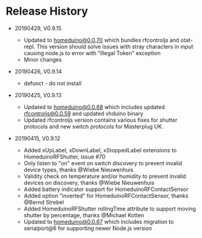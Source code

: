 # Release History

* 20190429, V0.9.15
    * Updated to homeduino@0.0.70 which bundles rfcontroljs and otat-repl. This version
      should solve issues with stray characters in input causing node.js to error
      with "Illegal Token" exception
    * Minor changes
    
* 20190426, V0.9.14
    * defunct - do not install
      
* 20190425, V0.9.13
    * Updated to homeduino@0.0.68 which includes updated rfcontroljs@0.0.59 and
      updated vhduino binary
    * Updated rfcontroljs version contains various fixes for shutter protocols and
      new switch protocols for Masterplug UK.
    
* 20190415, V0.9.12
    * Added xUpLabel, xDownLabel, xStoppedLabel extensions to HomeduinoRFShutter, issue #70
    * Only listen to "on" event on switch discovery to prevent invalid device 
      types, thanks @Wiebe Nieuwenhuis
    * Validity check on temperature and/or humidity to prevent invalid devices on 
      discovery, thanks @Wiebe Nieuwenhuis
    * Added battery indicator support for HomeduinoRFContactSensor
    * Added option "inverted" for HomeduinoRFContactSensor, thanks @Bernd Strebel
    * Added HomeduinoRFShutter rollingTime attribute to support moving shutter 
      by percentage, thanks @Michael Kotten
    * Updated to homeduino@0.0.67 which includes migration to serialport@6 for
      supporting newer Node.js version

